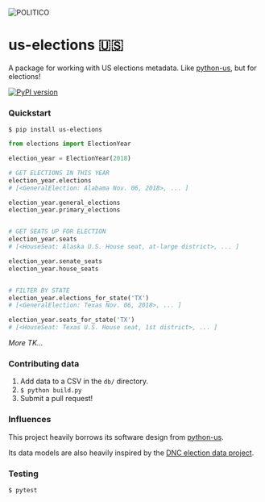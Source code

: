![POLITICO](https://www.politico.com/interactives/cdn/images/badge.svg)

# us-elections 🇺🇸

A package for working with US elections metadata. Like [python-us](https://github.com/unitedstates/python-us), but for elections!

[![PyPI version](https://badge.fury.io/py/us-elections.svg)](https://badge.fury.io/py/us-elections)

### Quickstart

```
$ pip install us-elections
```

```python
from elections import ElectionYear

election_year = ElectionYear(2018)

# GET ELECTIONS IN THIS YEAR
election_year.elections
# [<GeneralElection: Alabama Nov. 06, 2018>, ... ]

election_year.general_elections
election_year.primary_elections


# GET SEATS UP FOR ELECTION
election_year.seats
# [<HouseSeat: Alaska U.S. House seat, at-large district>, ... ]

election_year.senate_seats
election_year.house_seats


# FILTER BY STATE
election_year.elections_for_state('TX')
# [<GeneralElection: Texas Nov. 06, 2018>, ... ]

election_year.seats_for_state('TX')
# [<HouseSeat: Texas U.S. House seat, 1st district>, ... ]
```

*More TK...*

### Contributing data

1. Add data to a CSV in the `db/` directory.
2. `$ python build.py`
3. Submit a pull request!

### Influences

This project heavily borrows its software design from [python-us](https://github.com/unitedstates/python-us).

Its data models are also heavily inspired by the [DNC election data project](https://github.com/democrats/data).

### Testing

```
$ pytest
```
